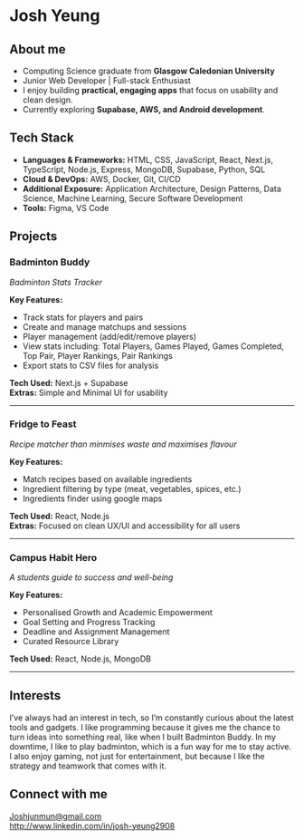 # Josh Yeung

## About me
- Computing Science graduate from **Glasgow Caledonian University**  
- Junior Web Developer | Full-stack Enthusiast  
- I enjoy building **practical, engaging apps** that focus on usability and clean design.  
- Currently exploring **Supabase, AWS, and Android development**.  

## Tech Stack 
- **Languages & Frameworks:** HTML, CSS, JavaScript, React, Next.js, TypeScript, Node.js, Express, MongoDB, Supabase, Python, SQL  
- **Cloud & DevOps:** AWS, Docker, Git, CI/CD  
- **Additional Exposure:** Application Architecture, Design Patterns, Data Science, Machine Learning, Secure Software Development
- **Tools:** Figma, VS Code 

## Projects 
### Badminton Buddy
*Badminton Stats Tracker*  

**Key Features:**
- Track stats for players and pairs
- Create and manage matchups and sessions
- Player management (add/edit/remove players)
- View stats including: Total Players, Games Played, Games Completed, Top Pair, Player Rankings, Pair Rankings
- Export stats to CSV files for analysis

**Tech Used:** Next.js + Supabase  
**Extras:** Simple and Minimal UI for usability

---

### Fridge to Feast 
*Recipe matcher than minmises waste and maximises flavour*  

**Key Features:**
- Match recipes based on available ingredients
- Ingredient filtering by type (meat, vegetables, spices, etc.)
- Ingredients finder using google maps  

**Tech Used:** React, Node.js  
**Extras:** Focused on clean UX/UI and accessibility for all users

---

### Campus Habit Hero 
*A students guide to success and well-being*  

**Key Features:**  
- Personalised Growth and Academic Empowerment
- Goal Setting and Progress Tracking
- Deadline and Assignment Management
- Curated Resource Library

**Tech Used:**  React, Node.js, MongoDB  

---

## Interests
I’ve always had an interest in tech, so I’m constantly curious about the latest tools and gadgets. I like programming because it gives me the chance to turn ideas into something real, like when I built Badminton Buddy. In my downtime, I like to play badminton, which is a fun way for me to stay active. I also enjoy gaming, not just for entertainment, but because I like the strategy and teamwork that comes with it. 

## Connect with me 
Joshjunmun@gmail.com  
http://www.linkedin.com/in/josh-yeung2908

<!--
**1110JY/1110JY** is a ✨ _special_ ✨ repository because its `README.md` (this file) appears on your GitHub profile.

Here are some ideas to get you started:

- 🔭 I’m currently working on ...
- 🌱 I’m currently learning ...
- 👯 I’m looking to collaborate on ...
- 🤔 I’m looking for help with ...
- 💬 Ask me about ...
- 📫 How to reach me: ...
- 😄 Pronouns: ...
- ⚡ Fun fact: ...
-->
